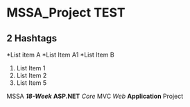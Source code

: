 # MSSA_Project TEST
## 2 Hashtags

*List item A
  *List Item A1
*List Item B

1. List Item 1
1. List Item 2
5. List Item 5

MSSA *__18-Week__* __ASP.NET__ *Core* MVC _Web_ **Application** Project
